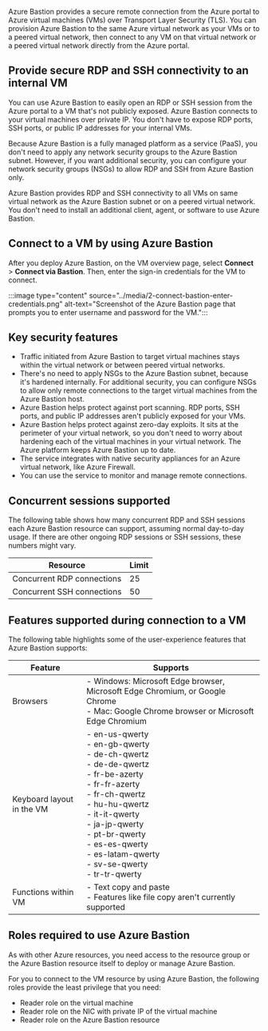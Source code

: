 Azure Bastion provides a secure remote connection from the Azure portal to Azure virtual machines (VMs) over Transport Layer Security (TLS). You can provision Azure Bastion to the same Azure virtual network as your VMs or to a peered virtual network, then connect to any VM on that virtual network or a peered virtual network directly from the Azure portal. 

## Provide secure RDP and SSH connectivity to an internal VM

You can use Azure Bastion to easily open an RDP or SSH session from the Azure portal to a VM that's not publicly exposed. Azure Bastion connects to your virtual machines over private IP. You don't have to expose RDP ports, SSH ports, or public IP addresses for your internal VMs.

Because Azure Bastion is a fully managed platform as a service (PaaS), you don't need to apply any network security groups to the Azure Bastion subnet. However, if you want additional security, you can configure your network security groups (NSGs) to allow RDP and SSH from Azure Bastion only.

Azure Bastion provides RDP and SSH connectivity to all VMs on same virtual network as the Azure Bastion subnet or on a peered virtual network. You don't need to install an additional client, agent, or software to use Azure Bastion.

## Connect to a VM by using Azure Bastion

After you deploy Azure Bastion, on the VM overview page, select **Connect** > **Connect via Bastion**. Then, enter the sign-in credentials for the VM to connect.

:::image type="content" source="../media/2-connect-bastion-enter-credentials.png" alt-text="Screenshot of the Azure Bastion page that prompts you to enter username and password for the VM.":::

## Key security features

- Traffic initiated from Azure Bastion to target virtual machines stays within the virtual network or between peered virtual networks.
- There's no need to apply NSGs to the Azure Bastion subnet, because it's hardened internally. For additional security, you can configure NSGs to allow only remote connections to the target virtual machines from the Azure Bastion host.
- Azure Bastion helps protect against port scanning. RDP ports, SSH ports, and public IP addresses aren't publicly exposed for your VMs.
- Azure Bastion helps protect against zero-day exploits. It sits at the perimeter of your virtual network, so you don't need to worry about hardening each of the virtual machines in your virtual network. The Azure platform keeps Azure Bastion up to date.
- The service integrates with native security appliances for an Azure virtual network, like Azure Firewall.
- You can use the service to monitor and manage remote connections.

## Concurrent sessions supported

The following table shows how many concurrent RDP and SSH sessions each Azure Bastion resource can support, assuming normal day-to-day usage. If there are other ongoing RDP sessions or SSH sessions, these numbers might vary.

|Resource |Limit  |
|---------|---------|
|Concurrent RDP connections    |   25      |
|Concurrent SSH connections   |    50     |

## Features supported during connection to a VM

The following table highlights some of the user-experience features that Azure Bastion supports:

|Feature  |Supports  |
|---------|---------|
|Browsers     | - Windows: Microsoft Edge browser, Microsoft Edge Chromium, or Google Chrome</br>     - Mac: Google Chrome browser or Microsoft Edge Chromium      |
|Keyboard layout in the VM    | - en-us-qwerty</br>- en-gb-qwerty</br>- de-ch-qwertz</br>- de-de-qwertz</br>- fr-be-azerty</br>- fr-fr-azerty</br>- fr-ch-qwertz</br>- hu-hu-qwertz</br>- it-it-qwerty</br>- ja-jp-qwerty</br>- pt-br-qwerty</br>- es-es-qwerty</br>- es-latam-qwerty</br>- sv-se-qwerty</br>- tr-tr-qwerty</br>          |
|Functions within VM   | - Text copy and paste</br>- Features like file copy aren't currently supported        |

## Roles required to use Azure Bastion

As with other Azure resources, you need access to the resource group or the Azure Bastion resource itself to deploy or manage Azure Bastion.

For you to connect to the VM resource by using Azure Bastion, the following roles provide the least privilege that you need:

- Reader role on the virtual machine
- Reader role on the NIC with private IP of the virtual machine
- Reader role on the Azure Bastion resource
